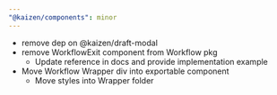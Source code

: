 ```yaml
---
"@kaizen/components": minor
---
```


- remove dep on @kaizen/draft-modal
- remove WorkflowExit component from Workflow pkg
  - Update reference in docs and provide implementation example
- Move Workflow Wrapper div into exportable component
  - Move styles into Wrapper folder 
